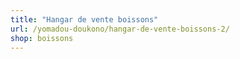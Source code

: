 ```yaml
---
title: "Hangar de vente boissons"
url: /yomadou-doukono/hangar-de-vente-boissons-2/
shop: boissons
---
```

